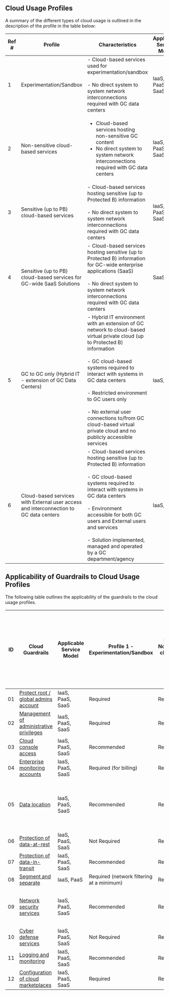 ## Cloud Usage Profiles 

A summary of the different types of cloud usage is outlined in the description of the profile in the table below:

| Ref # 	| Profile 	| Characteristics 	| Applicable Service Model 	| Connection Type  	| 
|-	|-	|-	|-	|-	|
| 1 | Experimentation/Sandbox | - Cloud-based services used for experimentation/sandbox<br><br>- No direct system to system network interconnections required with GC data centers 	| IaaS, PaaS, SaaS | Type 1 - EIS/IIS |
| 2 | Non-sensitive cloud-based services | <ul><li>Cloud-based services hosting non-sensitive GC content</li><li>No direct system to system network interconnections required with GC data centers </li></ul>| IaaS, PaaS, SaaS | Type 1 - EIS/IIS |
| 3 | Sensitive (up to PB) cloud-based services | - Cloud-based services hosting sensitive (up to Protected B) information<br><br>- No direct system to system network interconnections required with GC data centers | IaaS, PaaS, SaaS | Type 1 - EIS/IIS |
| 4 | Sensitive (up to PB) cloud-based services for GC-wide SaaS Solutions | - Cloud-based services hosting sensitive (up to Protected B) information for GC-wide enterprise applications (SaaS)<br><br>- No direct system to system network interconnections required with GC data centers | SaaS | Type 2 - IXP |
| 5 | GC to GC only (Hybrid IT - extension of GC Data Centers) | - Hybrid IT environment with an extension of GC network to cloud-based virtual private cloud (up to Protected B) information<br><br>- GC cloud-based systems required to interact with systems in GC data centers<br><br>- Restricted environment to GC users only<br><br>- No external user connections to/from GC cloud-based virtual private cloud and no publicly accessible services | IaaS, PaaS | Type 3 - CXP |
| 6 | Cloud-based services with External user access and interconnection to GC data centers | - Cloud-based services hosting sensitive (up to Protected B) information<br><br>- GC cloud-based systems required to interact with systems in GC data centers<br><br>- Environment accessible for both GC users and External users and services<br><br>- Solution implemented, managed and operated by a GC department/agency | IaaS, PaaS | Type 3 - CXP |

## Applicability of Guardrails to Cloud Usage Profiles

The following table outlines the applicability of the guardrails to the cloud usage profiles.

| ID 	| Cloud Guardrails 	| Applicable Service Model 	| Profile 1 - Experimentation/Sandbox 	| Profile 2 - Non-sensitive cloud-based services 	| Profile 3 - Sensitive (up to PB) cloud-based services 	| Profile 4-Sensitive (up to PB) cloud-based services for GC-wide SaaS solutions 	| Profile 5 - GC to GC only (Hybrid IT- Extension of GC Data Centers) 	| Profile 6 - Cloud-based Service Accessible to External users (Connections to GC Data centers required) 	|
|-	|-	|-	|-	|-	|-	|-	|-	|-	|
| 01 | [Protect root / global admins account](01_Protect-Root-Account.md) | IaaS, PaaS, SaaS | Required | Required | Required | Required | Required | Required |
| 02 | [Management of administrative privileges](02_Management-Admin-Privileges.md) | IaaS, PaaS, SaaS | Required | Required | Required | Required | Required | Required |
| 03 | [Cloud console access](03_Cloud-Console-Access.md) | IaaS, PaaS, SaaS | Recommended 	| Required 	| Required 	| Required | Required | Required |
| 04 | [Enterprise monitoring accounts](04_Enterprise-Monitoring-Accounts.md) | IaaS, PaaS, SaaS | Required (for billing) 	| Required 	| Required | Required | Required | Required |
| 05 | [Data location](05_Data-Location.md) | IaaS, PaaS, SaaS | Recommended | Recommended | Required (in Canada for GC storage of PB and above) | Required (in Canada for GC storage of PB and above) | Required (in Canada for GC storage of PB and above) | Required (in Canada for GC storage of PB and above) |
| 06 | [Protection of data-at-rest](06_Protect-Data-at-Rest.md) | IaaS, PaaS, SaaS | Not Required | Recommended | Required | Required | Required | Required |
| 07 | [Protection of data-in-transit](07_Protect-Data-in-Transit.md) | IaaS, PaaS, SaaS | Recommended | Required | Required | Required | Required | Required |
| 08 | [Segment and separate](08_Segmentation.md) | IaaS, PaaS | Required (network filtering at a minimum) | Required | Required | Required | Required | Required |
| 09 | [Network security services](09_Network-Security-Services.md) | IaaS, PaaS, SaaS | Recommended | Required | Required | Required (Restrict to GC only) | Required (Deny External Access policy - GC only) | Required |
| 10 | [Cyber defense services](10_Cyber-Defense-Services.md) | IaaS, PaaS, SaaS | Not Required | Required | Required | Required | Required | Required |
| 11 | [Logging and monitoring](11_Logging-and-Monitoring.md) | IaaS, PaaS, SaaS | Recommended | Required | Required | Required | Required | Required |
| 12 | [Configuration of cloud marketplaces](12_Cloud-Marketplace-Config.md) | IaaS, PaaS, SaaS | Required | Required | Required | Required | Required | Required |
